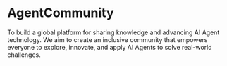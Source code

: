 # AgentCommunity
To build a global platform for sharing knowledge and advancing AI Agent technology. We aim to create an inclusive community that empowers everyone to explore, innovate, and apply AI Agents to solve real-world challenges.
